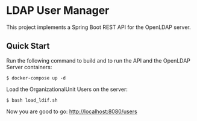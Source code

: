 # LDAP User Manager

This project implements a Spring Boot REST API for the OpenLDAP server.

## Quick Start

Run the following command to build and to run the API and the OpenLDAP Server containers:
```
$ docker-compose up -d
```
Load the OrganizationalUnit Users on the server:
```
$ bash load_ldif.sh
```
Now you are good to go: <http://localhost:8080/users>

